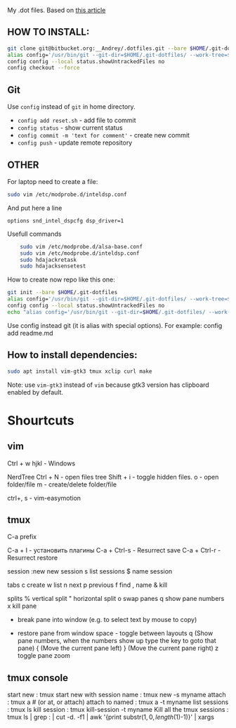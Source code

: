 My .dot files. 
Based on [this article](https://developer.atlassian.com/blog/2016/02/best-way-to-store-dotfiles-git-bare-repo/)

HOW TO INSTALL:
---------------
```sh
git clone git@bitbucket.org:__Andrey/.dotfiles.git --bare $HOME/.git-dotfiles
alias config='/usr/bin/git --git-dir=$HOME/.git-dotfiles/ --work-tree=$HOME'
config config --local status.showUntrackedFiles no
config checkout --force
```


Git
---
Use `config` instead of `git` in home directory.

- `config add reset.sh` - add file to commit
- `config status`       - show current status
- `config commit -m 'text for comment'` - create new commit
- `config push` - update remote repository 

OTHER
-----

For laptop need to create a file:
```sh
sudo vim /etc/modprobe.d/inteldsp.conf
```
And put here a line 
```
options snd_intel_dspcfg dsp_driver=1
```
Usefull commands
```sh
    sudo vim /etc/modprobe.d/alsa-base.conf
    sudo vim /etc/modprobe.d/inteldsp.conf
    sudo hdajackretask
    sudo hdajacksensetest
```


How to create now repo like this one:


```sh
git init --bare $HOME/.git-dotfiles
alias config='/usr/bin/git --git-dir=$HOME/.git-dotfiles/ --work-tree=$HOME'
config config --local status.showUntrackedFiles no
echo "alias config='/usr/bin/git --git-dir=$HOME/.git-dotfiles/ --work-tree=$HOME'" >> $HOME/.bashrc
```

Use config instead git (it is alias with special options).
For example:
config add readme.md


How to install dependencies:
---
```sh
sudo apt install vim-gtk3 tmux xclip curl make
```
Note: use `vim-gtk3` instead of `vim` because gtk3 version has clipboard enabled by default.


Shourtcuts
==========
vim
---
Ctrl + w hjkl -   Windows

NerdTree
Ctrl  + N - open files tree
Shift + i - toggle hidden files.
o         - open folder/file
m         - create/delete folder/file 

ctrl+, s - vim-easymotion 


tmux
----
C-a prefix

C-a + I - установить плагины
C-a + Ctrl-s - Resurrect save
C-a + Ctrl-r - Resurrect restore

session
:new<CR>  new session
s  list sessions
$  name session

tabs
c  create 
w  list 
n  next 
p  previous 
f  find 
,  name 
&  kill

splits
%  vertical split
"  horizontal split
o  swap panes
q  show pane numbers
x  kill pane
+  break pane into window (e.g. to select text by mouse to copy)
-  restore pane from window
space - toggle between layouts
q  (Show pane numbers, when the numbers show up type the key to goto that pane)
{  (Move the current pane left)
}  (Move the current pane right)
z  toggle pane zoom

tmux console
------------
start new                   : tmux
start new with session name : tmux new -s myname
attach                      : tmux a  #  (or at, or attach)
attach to named             : tmux a -t myname
list sessions               : tmux ls
kill session                : tmux kill-session -t myname
Kill all the tmux sessions  : tmux ls | grep : | cut -d. -f1 | awk '{print substr($1, 0, length($1)-1)}' | xargs 

